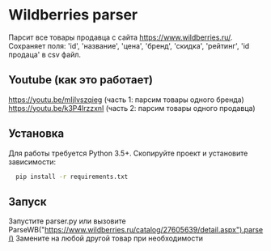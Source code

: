 

# Wildberries parser

Парсит все товары продавца с сайта https://www.wildberries.ru/. Сохраняет поля: 'id', 'название', 'цена', 'бренд', 'скидка', 'рейтинг', 'id продаца' в csv файл.

## Youtube (как это работает)

https://youtu.be/mIjIvszqieg (часть 1: парсим товары одного бренда)
https://youtu.be/k3P4lrzzxnI (часть 2: парсим товары одного продавца)

## Установка

Для работы требуется Python 3.5+. Скопируйте проект и установите зависимости:

```bash
  pip install -r requirements.txt
```

## Запуск

Запустите parser.py или вызовите ParseWB("https://www.wildberries.ru/catalog/27605639/detail.aspx").parse() 
Замените на любой другой товар при необходимости


